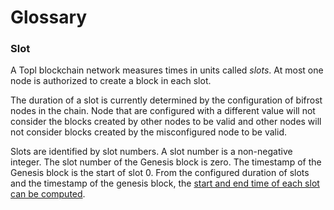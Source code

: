 # Glossary

### Slot

A Topl blockchain network measures times in units called _slots_. At most one node is authorized to create a block in
each slot.

The duration of a slot is currently determined by the configuration of bifrost nodes in the chain. Node that are
configured with a different value will not consider the blocks created by other nodes to be valid and other nodes will
not consider blocks created by the misconfigured node to be valid.

Slots are identified by slot numbers. A slot number is a non-negative integer. The slot number of the Genesis block is
zero. The timestamp of the Genesis block is the start of slot 0. From the configured duration of slots and the timestamp
of the genesis block, the [start and end time of each slot can be computed](../Modules/Util/NodeUtils/#class-slotutil).